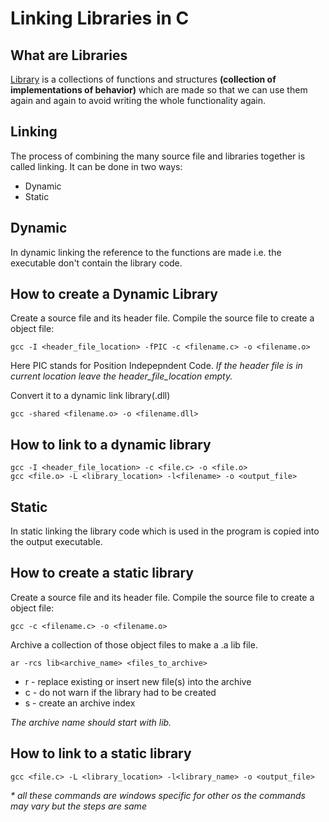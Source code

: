 # Linking Libraries in C

## What are Libraries

[Library](https://en.wikipedia.org/wiki/Library_(computing)) is a collections of functions and structures __(collection of implementations of behavior)__ which are made so that we can use them again and again to avoid writing the whole functionality again.

## Linking

The process of combining the many source file and libraries together is called linking. It can be done in two ways:

* Dynamic
* Static

## Dynamic

In dynamic linking the reference to the functions are made i.e. the executable don't contain the library code.

## How to create a Dynamic Library

Create a source file and its header file.
Compile the source file to create a object file:

```shell
gcc -I <header_file_location> -fPIC -c <filename.c> -o <filename.o>
```

Here PIC stands for Position Indepepndent Code.
_If the header file is in current location leave the header_file_location empty._

Convert it to a dynamic link library(.dll)

```shell
gcc -shared <filename.o> -o <filename.dll>
```

## How to link to a dynamic library

```shell
gcc -I <header_file_location> -c <file.c> -o <file.o>
gcc <file.o> -L <library_location> -l<filename> -o <output_file>
```

## Static

In static linking the library code which is used in the program is copied into the output executable.

## How to create a static library

Create a source file and its header file.
Compile the source file to create a object file:

```shell
gcc -c <filename.c> -o <filename.o>
```

Archive a collection of those object files to make a .a lib file.

```shell
ar -rcs lib<archive_name> <files_to_archive>
```

* r - replace existing or insert new file(s) into the archive
* c - do not warn if the library had to be created
* s - create an archive index

_The archive name should start with lib._

## How to link to a static library

```shell
gcc <file.c> -L <library_location> -l<library_name> -o <output_file>
```

_\* all these commands are windows specific for other os the commands may vary but the steps are same_